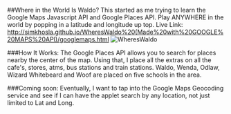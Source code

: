 ##Where in the World Is Waldo?
This started as me trying to learn the Google Maps Javascript API and Google Places API. 
Play ANYWHERE in the world by popping in a latitude and longitude up top.
Live Link: http://simkhosla.github.io/WheresWaldo%20(Made%20with%20GOOGLE%20MAPS%20API)/googlemaps.html
![WheresWaldo](http://i.imgur.com/9QsX3sj.jpg)

###How It Works:
The Google Places API allows you to search for places nearby the center of the map. 
Using that, I place all the extras on all the cafe's, stores, atms, bus stations and train stations. 
Waldo, Wenda, Odlaw, Wizard Whitebeard and Woof are placed on five schools in the area. 

###Coming soon: 
Eventually, I want to tap into the Google Maps Geocoding service and see if I can have the applet search by any location, not just limited to Lat and Long. 
